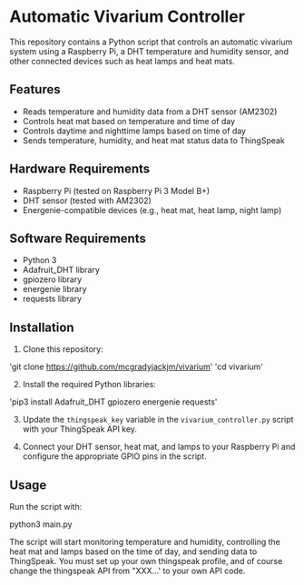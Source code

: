 # Automatic Vivarium Controller

This repository contains a Python script that controls an automatic vivarium system using a Raspberry Pi, a DHT temperature and humidity sensor, and other connected devices such as heat lamps and heat mats.

## Features

- Reads temperature and humidity data from a DHT sensor (AM2302)
- Controls heat mat based on temperature and time of day
- Controls daytime and nighttime lamps based on time of day
- Sends temperature, humidity, and heat mat status data to ThingSpeak

## Hardware Requirements

- Raspberry Pi (tested on Raspberry Pi 3 Model B+)
- DHT sensor (tested with AM2302)
- Energenie-compatible devices (e.g., heat mat, heat lamp, night lamp)

## Software Requirements

- Python 3
- Adafruit_DHT library
- gpiozero library
- energenie library
- requests library

## Installation

1. Clone this repository:

'git clone https://github.com/mcgradyjackjm/vivarium'
'cd vivarium'


2. Install the required Python libraries:

'pip3 install Adafruit_DHT gpiozero energenie requests'


3. Update the `thingspeak_key` variable in the `vivarium_controller.py` script with your ThingSpeak API key.

4. Connect your DHT sensor, heat mat, and lamps to your Raspberry Pi and configure the appropriate GPIO pins in the script.

## Usage

Run the script with:

python3 main.py

The script will start monitoring temperature and humidity, controlling the heat mat and lamps based on the time of day, and sending data to ThingSpeak. You must set up your own thingspeak profile, and of course change the thingspeak API from "XXX...' to your own API code.

